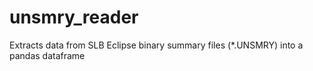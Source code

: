 # unsmry_reader
Extracts data from SLB Eclipse binary summary files (*.UNSMRY) into a pandas dataframe
